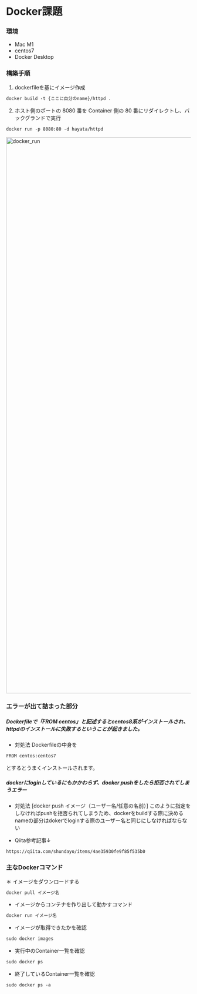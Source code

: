 # Docker課題

### 環境
* Mac M1
* centos7
* Docker Desktop

### 構築手順
1. dockerfileを基にイメージ作成
```html
docker build -t {ここに自分のname}/httpd . 
```

2. ホスト側のポートの 8080 番を Container 側の 80 番にリダイレクトし、バックグランドで実行
```html
docker run -p 8080:80 -d hayata/httpd
```
<img width="1512" alt="docker_run" src="https://user-images.githubusercontent.com/79523559/171452634-bea83771-d13e-4b9e-923d-e30244792f73.png">


### エラーが出て詰まった部分
##### Dockerfileで「FROM centos」と記述するとcentos8系がインストールされ、httpdのインストールに失敗するということが起きました。
* 対処法
Dockerfileの中身を
```html
FROM centos:centos7
```
とするとうまくインストールされます。

##### dockerにloginしているにもかかわらず、docker pushをしたら拒否されてしまうエラー
* 対処法
[docker push イメージ（ユーザー名/任意の名前）] このように指定をしなければpushを拒否られてしまうため、dockerをbuildする際に決めるnameの部分はdokerでloginする際のユーザー名と同じにしなければならない

* Qiita参考記事↓

`https://qiita.com/shundayo/items/4ae35930fe9f85f535b0`

### 主なDockerコマンド
＊ イメージをダウンロードする
```html
docker pull イメージ名
```

* イメージからコンテナを作り出して動かすコマンド
```html
docker run イメージ名
```

* イメージが取得できたかを確認
```html
sudo docker images
```

* 実行中のContainer一覧を確認
```html
sudo docker ps 
```

* 終了しているContainer一覧を確認
```html
sudo docker ps -a
```
